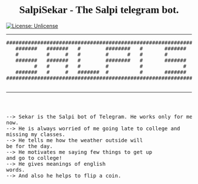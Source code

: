 <font face="comic sans"><center><h1> SalpiSekar - The Salpi telegram bot. </h1></center></font> [![License: Unlicense](https://img.shields.io/badge/license-Unlicense-blue.svg)](http://unlicense.org/)


<hr><pre>
##############################################################################################################################
   #######   #######   #        ########   #       #######   #######   #######   #   #    #######
   #         #     #   #        #      #   #       #         #         #     #   #  #     #     #
   #######   #######   #        ########   #       #######   #######   #######   ##       #######
         #   #     #   #        #          #             #   #         #     #   # #      ###
   #######   #     #   #######  #          #       #######   #######   #     #   #    #   #    ##
##############################################################################################################################

<hr></pre>
     <pre>
     
 --> Sekar is the Salpi bot of Telegram. He works only for me right now. <br>--> He is always worried of me going late to college and missing my classes.<br>--> He tells me how the weather outside will be for the day.<br>--> He motivates me saying few things to get up and go to college!<br>--> He gives meanings of english words.<br>--> And also he helps to flip a coin.
 </pre>
 
